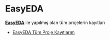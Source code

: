 # EasyEDA

[**EasyEDA**](https://easyeda.com/) ile yapılmış olan tüm projelerin kayıtları

* [EasyEDA Tüm Proje Kayıtlarım](https://easyeda.com/account/user/projects/all)
